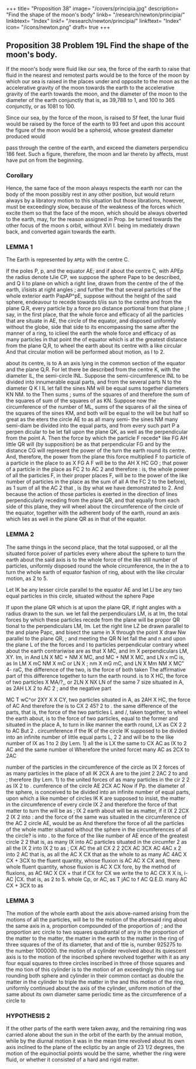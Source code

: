 +++
title= "Proposition 38"
image= "/covers/principia.jpg"
description= "Find the shape of the moon's body"
linkb= "/research/newton/principia/"
linkbtext= "Index"
linkf= "/research/newton/principia/"
linkftext= "Index"
icon= "/icons/newton.png"
draft= true
+++

## Proposition 38 Problem 19L Find the shape of the moon's body.

If the moon's body were fluid like our sea, the force of the earth to raise that fluid in the nearest and remotest parts would be to the force of the moon by which our sea is raised in the places under and opposite to the moon as the accelerative gravity of the moon towards the earth to the accelerative gravity of the earth towards the moon, and the diameter of the
moon to the diameter of the earth conjunctly that is, as 39,788 to 1, and 100 to 365 conjunctly, or as 1081 to 100.

Since our sea, by the force of the moon, is raised to Sf feet, the lunar fluid would be raised
by the force of the earth to 93 feet and upon this account the figure of the moon would be a spheroid, whose greatest diameter produced would

pass through the centre of the earth, and exceed the diameters perpendicu
186 feet. Such a figure, therefore, the moon
and
lar thereto by
affects, must have put on from the beginning.


### Corollary 

Hence, the same face of the moon always respects the
earth nor can the body of the moon possibly rest in any other position,
but would return always by a libratory motion to this situation but those
librations, however, must be exceedingly slow, because of the weakness of
the forces which excite them so that the face of the moon, which should be always obverted to the earth, may, for the reason assigned in Prop.
be turned towards the other focus of the moon s orbit, without
XVI
I.
being im
mediately drawn back, and converted again towards the earth.

### LEMMA 1

The Earth is represented by `APEp` with the centre C.  

If the poles P, p, and the equator AE; and if about the centre C, with APEp
the radius denote tJie CP, we suppose the sphere Pape to be described, and Q li to plane on which a right line, drawn from the centre of the of the earth, i/isists at right angles ; and further the that several particles of the whole exterior earth PapAP^pE, suppose without the height of the said sphere, endeavour to recede towards t/iis sun to the centre
and from the plane Q.R, every particle by a force pro
distance portional from that plane ; I say, in the first place, that the whole force and efficacy of all the particles that are situate in AE, the circle of the equator, and disposed uniformly without the globe,
side that side to its encompassing the same after the
manner of a ring, to iclieel the earth the whole force and efficacy of as many particles in that point the of
equator which is at the greatest distance from the plane Q,R, to wheel the earth about its centre with a like circular And that circular motion will be performed about motion, as I to 2.

about
its centre, is to
A
an axis lying in the common section of the equator and the plane Q,R.
For let there be described from the centre K, with the diameter IL, the
semi-circle INL.
Suppose the semi-circumference INL to be divided
into
innumerable equal parts, and from the several parts
N
to the diameter
Q
K
I
IL
let fall
the sines
NM will be equal
sums together
diameters
KN
NM.
to the
Then
sums
;
sums of the squares of
and therefore the sum of the
squares of
sum
of the squares of as
KN.
Suppose now the circumference of the
number of
ML,
sums
of the squares of all the sinea
of the squares of the sines KM, and both
will be equal to the
will be but half so great as the
eters
the
circle
AE
to
as
all
many
semi-
the sines
NM
many semi-diam
be divided into the
equal parts, and from every such part P a perpen
dicular
to be let fall
upon the plane QK, as well as the perpendicular
from the point A.
Then the force by which the particle F recede*
like
FG
AH
little QR will (by supposition) be as
that perpendicular FG and
by the distance CG will represent the power of the
turn the earth round its centre. And, therefore, the
power
from the plane this force multiplied
F
to
particle
of a particle in the place
to
as
X
FG
A
F
will be to the
AH X HC
GO
;
that
power of a particle in the place
as FC 2 to AC 2
and therefore
:
is,
the whole power of all the particles F, in their proper places F, will be to
the power of the like number of particles in the place
as the sum of all
A
the
FC
2
to the
before), as
1
sum
of all the
AC
2
that
,
is
(by
what we have demonstrated
to 2.
And
because the action of those particles is exerted in the direction of
lines perpendicularly receding from the plane QR, and that
equally from
each side of this plane, they will wheel about the circumference of the circle
of the equator, together with the adherent body of the earth, round an axis
which
lies as
well in the plane
QR
as in that of the equator.


### LEMMA 2

The same things in the second place, that the total
supposed, or all the situated force poiver of particles
every where about the sphere to turn the earth about the said axis is to the whole force of the like still
number of particles, uniformly disposed round the whole circumference, the in the
a
to
turn the whole earth
of
equator
fashion of
ring,
about with the like circular motion, as 2 to 5.


Let IK be any lesser circle parallel to the equator AE and let Ll be any two equal particles in this circle, situated without the sphere Pape

If upon the plane QR which is at 
upon the plane QR,
if
right angles with a radius drawn
to the sun. we let fall the perpendiculars LM,
is at
Im, the total forces by which these particles
recede from the plane
will be propor
QR
tional to the perpendiculars LM, Im.
Let
the right line LZ be drawn parallel to the
and
plane Papc, and bisect the same in
X
through the point
X
draw
Nw
parallel to the plane
QR,
;
and meeting the
QR
N
let fall the
and n and upon the plane
L
of
the
the
forces
and I to
particles
perpendicular
contrary
wheel about the earth contrariwise are as
that
X MC, and Im X
perpendiculars
LM,
XY.
Im, in
And
LN X MC + NM X MC, and
MC + NM X MC, and LN x mC
is,
as
In
LM
X mC
NM X
mC
or LN X
;
nm X mG
mC, and
LN X Mm
NM
X MC&quot; 4- raC, the difference of the two, is the force of both taken
The affirmative part of this difference
together to turn the earth round.
is to
X HC, the force of two particles
X MA/?,, or 2LN X
NX
LN
of the
same
7
size situated in A, as
2AH
LX
2
to
AC
2
;
and the negative part

MC T wC^or 2XY X
X
CY,
two particles situated in A, as
2AH X HC, the force of
AC And therefore the
is to
CX
2
45?
2
to
.
the same
difference
of the parts, that is, the force of the two particles L and /, taken together,
to wheel the earth about, is to the force of two particles, equal to the
former and situated in the place A, to turn in like manner the earth round,
LX
as
CX
2
2
to
AC
But
2
.
circumference
if the
IK
of the circle
IK
supposed to be divided into an infinite number of little equal parts L,
2
2
and
will be to the like number of IX as 1 to 2 (by Lem. 1)
all the
is
LX
the same
to
CX
AC as IX to 2 AC and the same number ol
Wherefore the united forcet
many AC as 2CX to 2AC

number of the particles in the circumference of the circle
as IX 2
forces of as many particles in the place
of
all
IK
2CX
A
are to the joint
2
2AC 2
to
and
;
therefore (by Lem. 1) to the united forces of as many particles in the cir
2
2
as IX 2
to
.
cumference of the circle
AE
2CX
AC
Now if Pp. the diameter of the sphere, is conceived to be divided into
an infinite number of equal parts, upon which a like number of circles
IK
K
are supposed to insist, the matter in the circumference of every circle
IX 2 and therefore the force of that matter to turn the
will be as
;
IX 2
earth about will be as
matter, if it
IX 2
2CX 2
IX 2
into
:
and the force of the same
was situated in the circumference of the
AC 2
circle
AE, would
be as
And
therefore the force of all the particles of the whole
matter situated without the sphere in the circumferences of all the circle?
is
into
.
to the force of the like
number of
AE
ence of the greatest circle
2
2
that is, as
many IX into
AC
particles situated in the circumfer
2
as all the IX 2 into IX 2
to as
;
CX
AC
the
all
CX
2
2
2CX
AC
3CX
AC
4AC x
2
into
2
AC that is, as all the
AC X CX that
as the whole
to as many AC
4AC X CX + 3CX to the
fluent quantity, whose fluxion is AC
AC X CX and, there
whole fluent quantity, whose fluxion is AC
X CX
fore, by the method of fluxions, as AC
fAC X CX +
that
if
CX
for
CX we write the
to
AC
CX
X
X
is,
i-AC
|CX.
that is, as 2 to 5.
whole Cp, or AC, as T jAC to f AC
Q.E.D.
many AC
CX + 3CX
to as

### LEMMA 3

The motion of the whole earth about the axis above-named arising from the motions of all the particles, will be to the motion of the aforesaid ring
about the same axis in a, proportion compounded of the proportion of ; and the proportion
arc circle
to two squares
quadrantal
of any
in the proportion of the matter to the matter,
the matter in the earth to the matter in the ring
of three squares of the
of
its
diameter, that
and of
ttie
is,
number 925275
to the
number 1000000.
the motion of a cylinder revolved about its quiescent axis
is
to the
motion of the inscribed sphere revolved together with
it as
any four equal
squares to three circles inscribed in three of those squares and the mo
tion of this cylinder is to the motion of an
exceedingly thin ring sur
rounding both sphere and cylinder in their common contact as double the
matter in the cylinder to triple the matter in the
and this motion of the ring, uniformly continued about the axis of the
cylinder,
uniform motion of the same about its own diameter
same periodic time
as the circumference of a circle to


### HYPOTHESIS 2

If the other parts of the earth were taken away, and the remaining ring was carried alone about the sun in the orbit of the earth by the annual motion, while by the diurnal motion it was in the mean time revolved about its own axis inclined to the plane of the ecliptic by an angle of 23 1/2 degrees, the motion of the equinoctial points would be the same, whether the ring were fluid, or whether it consisted of a hard
and rigid matter.
